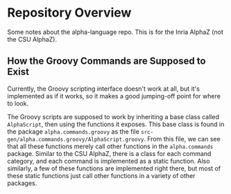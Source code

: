 # Repository Overview
Some notes about the alpha-language repo.
This is for the Inria AlphaZ (not the CSU AlphaZ).

## How the Groovy Commands are Supposed to Exist
Currently, the Groovy scripting interface doesn't work at all,
but it's implemented as if it works, so it makes a good
jumping-off point for where to look.

The Groovy scripts are supposed to work by inheriting
a base class called `AlphaScript`, then using the functions it exposes.
This base class is found in the package `alpha.commands.groovy`
as the file `src-gen/alpha.commands.groovy/AlphaScript.groovy`.
From this file, we can see that all these functions
merely call other functions in the `alpha.commands` package.
Similar to the CSU AlphaZ, there is a class for each command category,
and each command is implemented as a static function.
Also similarly, a few of these functions are implemented right there,
but most of these static functions just call other functions
in a variety of other packages.
